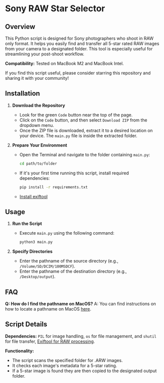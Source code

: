 # Sony RAW Star Selector

## Overview

This Python script is designed for Sony photographers who shoot in RAW only format. It helps you easily find and transfer all 5-star rated RAW images from your camera to a designated folder. This tool is especially useful for streamlining your post-shoot workflow.

**Compatibility:** Tested on MacBook M2 and MacBook Intel.

If you find this script useful, please consider starring this repository and sharing it with your community!

## Installation

1. **Download the Repository**

   - Look for the green `Code` button near the top of the page.
   - Click on the `Code` button, and then select `Download ZIP` from the dropdown menu.
   - Once the ZIP file is downloaded, extract it to a desired location on your device. The `main.py` file is inside the extracted folder.

2. **Prepare Your Environment**
   - Open the Terminal and navigate to the folder containing `main.py`:
     ```bash
     cd path/to/folder
     ```
   - If it's your first time running this script, install required dependencies:
     ```bash
     pip install -r requirements.txt
     ```
   - [Install exiftool](https://exiftool.org/)

## Usage

1. **Run the Script**

   - Execute `main.py` using the following command:
     ```bash
     python3 main.py
     ```

2. **Specify Directories**
   - Enter the pathname of the source directory (e.g., `/Volume/SD/DCIM/100MSDCF`).
   - Enter the pathname of the destination directory (e.g., `/Desktop/output`).

## FAQ

**Q: How do I find the pathname on MacOS?**
A: You can find instructions on how to locate a pathname on MacOS [here](https://apple.stackexchange.com/questions/317992/is-there-any-way-to-get-the-path-of-a-folder-in-macos).

## Script Details

**Dependencies:** `PIL` for image handling, `os` for file management, and `shutil` for file transfer, [Exiftool for RAW processing](https://exiftool.org/).

**Functionality:**

- The script scans the specified folder for .ARW images.
- It checks each image's metadata for a 5-star rating.
- If a 5-star image is found they are then copied to the designated output folder.
